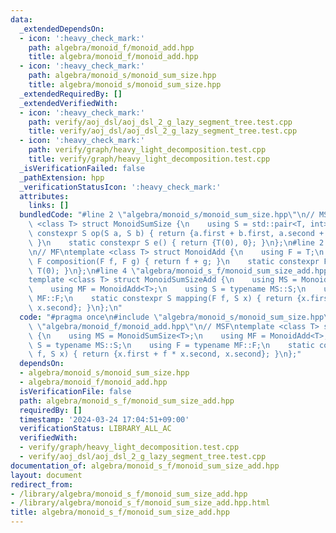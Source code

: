 ```yaml
---
data:
  _extendedDependsOn:
  - icon: ':heavy_check_mark:'
    path: algebra/monoid_f/monoid_add.hpp
    title: algebra/monoid_f/monoid_add.hpp
  - icon: ':heavy_check_mark:'
    path: algebra/monoid_s/monoid_sum_size.hpp
    title: algebra/monoid_s/monoid_sum_size.hpp
  _extendedRequiredBy: []
  _extendedVerifiedWith:
  - icon: ':heavy_check_mark:'
    path: verify/aoj_dsl/aoj_dsl_2_g_lazy_segment_tree.test.cpp
    title: verify/aoj_dsl/aoj_dsl_2_g_lazy_segment_tree.test.cpp
  - icon: ':heavy_check_mark:'
    path: verify/graph/heavy_light_decomposition.test.cpp
    title: verify/graph/heavy_light_decomposition.test.cpp
  _isVerificationFailed: false
  _pathExtension: hpp
  _verificationStatusIcon: ':heavy_check_mark:'
  attributes:
    links: []
  bundledCode: "#line 2 \"algebra/monoid_s/monoid_sum_size.hpp\"\n// MS\ntemplate\
    \ <class T> struct MonoidSumSize {\n    using S = std::pair<T, int>;\n    static\
    \ constexpr S op(S a, S b) { return {a.first + b.first, a.second + b.second};\
    \ }\n    static constexpr S e() { return {T(0), 0}; }\n};\n#line 2 \"algebra/monoid_f/monoid_add.hpp\"\
    \n// MF\ntemplate <class T> struct MonoidAdd {\n    using F = T;\n    static constexpr\
    \ F composition(F f, F g) { return f + g; }\n    static constexpr F id() { return\
    \ T(0); }\n};\n#line 4 \"algebra/monoid_s_f/monoid_sum_size_add.hpp\"\n// MSF\n\
    template <class T> struct MonoidSumSizeAdd {\n    using MS = MonoidSumSize<T>;\n\
    \    using MF = MonoidAdd<T>;\n    using S = typename MS::S;\n    using F = typename\
    \ MF::F;\n    static constexpr S mapping(F f, S x) { return {x.first + f * x.second,\
    \ x.second}; }\n};\n"
  code: "#pragma once\n#include \"algebra/monoid_s/monoid_sum_size.hpp\"\n#include\
    \ \"algebra/monoid_f/monoid_add.hpp\"\n// MSF\ntemplate <class T> struct MonoidSumSizeAdd\
    \ {\n    using MS = MonoidSumSize<T>;\n    using MF = MonoidAdd<T>;\n    using\
    \ S = typename MS::S;\n    using F = typename MF::F;\n    static constexpr S mapping(F\
    \ f, S x) { return {x.first + f * x.second, x.second}; }\n};"
  dependsOn:
  - algebra/monoid_s/monoid_sum_size.hpp
  - algebra/monoid_f/monoid_add.hpp
  isVerificationFile: false
  path: algebra/monoid_s_f/monoid_sum_size_add.hpp
  requiredBy: []
  timestamp: '2024-03-24 17:04:51+09:00'
  verificationStatus: LIBRARY_ALL_AC
  verifiedWith:
  - verify/graph/heavy_light_decomposition.test.cpp
  - verify/aoj_dsl/aoj_dsl_2_g_lazy_segment_tree.test.cpp
documentation_of: algebra/monoid_s_f/monoid_sum_size_add.hpp
layout: document
redirect_from:
- /library/algebra/monoid_s_f/monoid_sum_size_add.hpp
- /library/algebra/monoid_s_f/monoid_sum_size_add.hpp.html
title: algebra/monoid_s_f/monoid_sum_size_add.hpp
---
```

